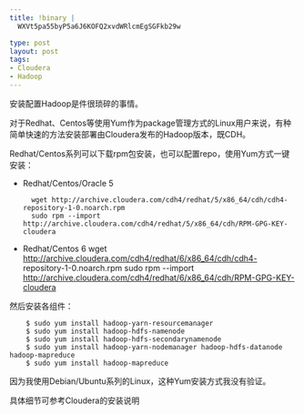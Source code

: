 ```yaml
--- 
title: !binary |
  WXVt5pa55byP5a6J6KOFQ2xvdWRlcmEgSGFkb29w

type: post
layout: post
tags: 
- Cloudera
- Hadoop
---
```


安装配置Hadoop是件很琐碎的事情。

对于Redhat、Centos等使用Yum作为package管理方式的Linux用户来说，有种简单快速的方法安装部署由Cloudera发布的Hadoop版本，既CDH。

Redhat/Centos系列可以下载rpm包安装，也可以配置repo，使用Yum方式一键安装：

+ Redhat/Centos/Oracle 5

		wget http://archive.cloudera.com/cdh4/redhat/5/x86_64/cdh/cdh4-repository-1-0.noarch.rpm
		sudo rpm --import http://archive.cloudera.com/cdh4/redhat/5/x86_64/cdh/RPM-GPG-KEY-cloudera

+ Redhat/Centos 6
		wget http://archive.cloudera.com/cdh4/redhat/6/x86_64/cdh/cdh4-			repository-1-0.noarch.rpm
		sudo rpm --import http://archive.cloudera.com/cdh4/redhat/6/x86_64/cdh/RPM-GPG-KEY-cloudera

然后安装各组件：

		$ sudo yum install hadoop-yarn-resourcemanager
		$ sudo yum install hadoop-hdfs-namenode
		$ sudo yum install hadoop-hdfs-secondarynamenode
		$ sudo yum install hadoop-yarn-nodemanager hadoop-hdfs-datanode hadoop-mapreduce
		$ sudo yum install hadoop-mapreduce

因为我使用Debian/Ubuntu系列的Linux，这种Yum安装方式我没有验证。

具体细节可参考Cloudera的安装说明



